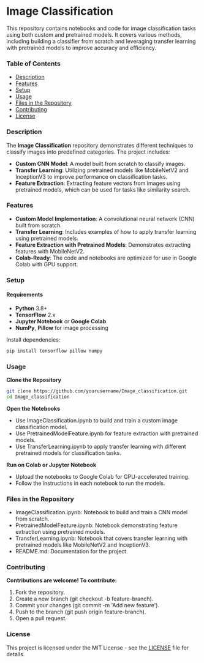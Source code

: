 # Image Classification

This repository contains notebooks and code for image classification tasks using both custom and pretrained models. It covers various methods, including building a classifier from scratch and leveraging transfer learning with pretrained models to improve accuracy and efficiency.

### Table of Contents
- [Description](#description)
- [Features](#features)
- [Setup](#setup)
- [Usage](#usage)
- [Files in the Repository](#files-in-the-repository)
- [Contributing](#contributing)
- [License](#license)

### Description
The **Image Classification** repository demonstrates different techniques to classify images into predefined categories. The project includes:
- **Custom CNN Model**: A model built from scratch to classify images.
- **Transfer Learning**: Utilizing pretrained models like MobileNetV2 and InceptionV3 to improve performance on classification tasks.
- **Feature Extraction**: Extracting feature vectors from images using pretrained models, which can be used for tasks like similarity search.

### Features
- **Custom Model Implementation**: A convolutional neural network (CNN) built from scratch.
- **Transfer Learning**: Includes examples of how to apply transfer learning using pretrained models.
- **Feature Extraction with Pretrained Models**: Demonstrates extracting features with MobileNetV2.
- **Colab-Ready**: The code and notebooks are optimized for use in Google Colab with GPU support.

### Setup

#### Requirements
- **Python** 3.8+
- **TensorFlow** 2.x
- **Jupyter Notebook** or **Google Colab**
- **NumPy**, **Pillow** for image processing

Install dependencies:
```bash
pip install tensorflow pillow numpy
```
### Usage
**Clone the Repository**
```bash
git clone https://github.com/yourusername/Image_classification.git
cd Image_classification
```
**Open the Notebooks**
- Use ImageClassification.ipynb to build and train a custom image classification model.
- Use PretrainedModelFeature.ipynb for feature extraction with pretrained models.
- Use TransferLearning.ipynb to apply transfer learning with different pretrained models for classification tasks.

**Run on Colab or Jupyter Notebook**
- Upload the notebooks to Google Colab for GPU-accelerated training.
- Follow the instructions in each notebook to run the models.

### Files in the Repository
- ImageClassification.ipynb: Notebook to build and train a CNN model from scratch.
- PretrainedModelFeature.ipynb: Notebook demonstrating feature extraction using pretrained models.
- TransferLearning.ipynb: Notebook that covers transfer learning with pretrained models like MobileNetV2 and InceptionV3.
- README.md: Documentation for the project.

### Contributing

**Contributions are welcome! To contribute:**

1. Fork the repository.
2. Create a new branch (git checkout -b feature-branch).
3. Commit your changes (git commit -m 'Add new feature').
4. Push to the branch (git push origin feature-branch).
5. Open a pull request.

### License
This project is licensed under the MIT License - see the [LICENSE](LICENSE) file for details.
